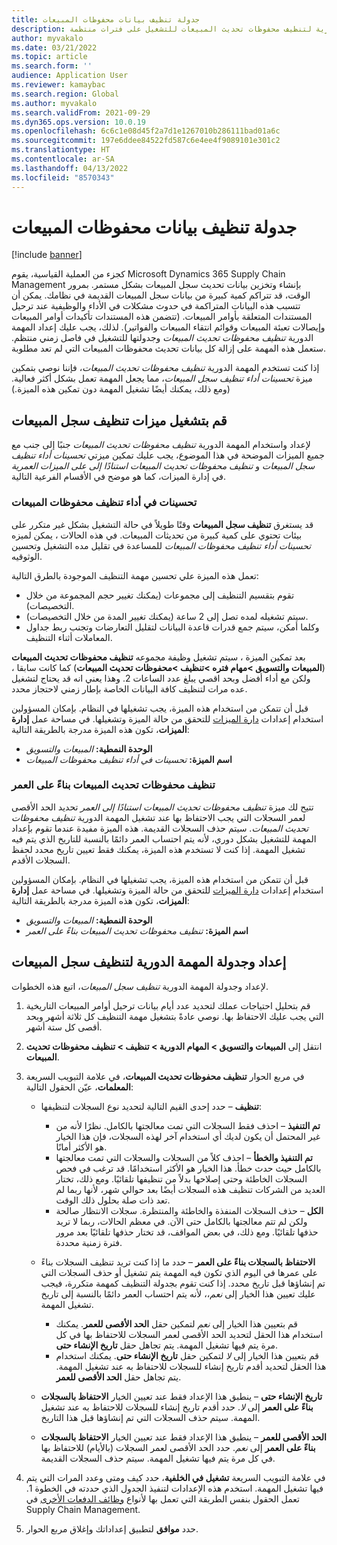 ```yaml
---
title: جدولة تنظيف بيانات محفوظات المبيعات‬
description: يصف هذا الموضوع كيف يمكنك المساعدة في تحسين أداء النظام من خلال جدولة المهمة الدورية لتنظيف محفوظات تحديث المبيعات للتشغيل على فترات منتظمة.
author: myvakalo
ms.date: 03/21/2022
ms.topic: article
ms.search.form: ''
audience: Application User
ms.reviewer: kamaybac
ms.search.region: Global
ms.author: myvakalo
ms.search.validFrom: 2021-09-29
ms.dyn365.ops.version: 10.0.19
ms.openlocfilehash: 6c6c1e08d45f2a7d1e1267010b286111bad01a6c
ms.sourcegitcommit: 197e6ddee84522fd587c6e4ee4f9089101e301c2
ms.translationtype: HT
ms.contentlocale: ar-SA
ms.lasthandoff: 04/13/2022
ms.locfileid: "8570343"
---
```

# <a name="schedule-sales-history-data-cleanup"></a>جدولة تنظيف بيانات محفوظات المبيعات‬

[!include [banner](../includes/banner.md)]

كجزء من العملية القياسية، يقوم Microsoft Dynamics 365 Supply Chain Management بإنشاء وتخزين بيانات تحديث سجل المبيعات بشكل مستمر. بمرور الوقت، قد تتراكم كمية كبيرة من بيانات سجل المبيعات القديمة في نظامك. يمكن أن تتسبب هذه البيانات المتراكمة في حدوث مشكلات في الأداء والوظيفية عند ترحيل المستندات المتعلقة بأوامر المبيعات. (تتضمن هذه المستندات تأكيدات أوامر المبيعات وإيصالات تعبئة المبيعات وقوائم انتقاء المبيعات والفواتير). لذلك، يجب عليك إعداد المهمة الدورية  *تنظيف محفوظات تحديث المبيعات* وجدولتها للتشغيل في فاصل زمني منتظم. ستعمل هذه المهمة على إزالة كل بيانات تحديث محفوظات المبيعات التي لم تعد مطلوبة.

إذا كنت تستخدم المهمة الدورية *تنظيف محفوظات تحديث المبيعات*، فإننا نوصي بتمكين ميزة *تحسينات أداء تنظيف سجل المبيعات*، مما يجعل المهمة تعمل بشكل أكثر فعالية. (ومع ذلك، يمكنك أيضًا تشغيل المهمة دون تمكين هذه الميزة.)

## <a name="turn-on-the-sales-history-cleanup-features"></a>قم بتشغيل ميزات تنظيف سجل المبيعات

لإعداد واستخدام المهمة الدورية *تنظيف محفوظات تحديث المبيعات* جنبًا إلى جنب مع جميع الميزات الموضحة في هذا الموضوع، يجب عليك تمكين ميزتي *تحسينات أداء تنظيف سجل المبيعات* و *تنظيف محفوظات تحديث المبيعات استنادًا إلى على الميزات العمرية* في إدارة الميزات، كما هو موضح في الأقسام الفرعية التالية.

### <a name="sales-history-cleanup-performance-improvements"></a>تحسينات في أداء تنظيف محفوظات المبيعات

قد يستغرق **تنظيف سجل المبيعات** وقتًا طويلاً في حالة التشغيل بشكل غير متكرر على بيئات تحتوي على كمية كبيرة من تحديثات المبيعات. في هذه الحالات ، يمكن لميزه *تحسينات أداء تنظيف محفوظات المبيعات* للمساعدة في تقليل مده التشغيل وتحسين الوثوقيه.

تعمل هذه الميزة علي تحسين مهمة التنظيف الموجودة بالطرق التالية:

- تقوم بتقسيم التنظيف إلى مجموعات (يمكنك تغيير حجم المجموعة من خلال التخصيصات).
- سيتم تشغيله لمده تصل إلى 2 ساعة (يمكنك تغيير المدة من خلال التخصيصات).
- وكلما أمكن، سيتم جمع قدرات قاعدة البيانات لتقليل التعارضات وتجنب ربط جداول المعاملات أثناء التنظيف.

بعد تمكين الميزة ، سيتم تشغيل وظيفة مجموعه  **تنظيف محفوظات تحديث المبيعات** (**المبيعات والتسويق \>مهام فتره \>تنظيف \>محفوظات تحديث المبيعات**) كما كانت سابقا ، ولكن مع أداء أفضل وبحد اقصي يبلغ عدد الساعات 2. وهذا يعني انه قد يحتاج لتشغيل عده مرات لتنظيف كافة البيانات الخاصة بإطار زمني لاحتجاز محدد.

قبل أن تتمكن من استخدام هذه الميزة، يجب تشغيلها في النظام. بإمكان المسؤولين استخدام إعدادات [دارة الميزات](../../fin-ops-core/fin-ops/get-started/feature-management/feature-management-overview.md) للتحقق من حالة الميزة وتشغيلها. في مساحة عمل **إدارة الميزات**، تكون هذه الميزة مدرجة بالطريقة التالية:

- **الوحدة النمطية:** *المبيعات والتسويق‎*
- **اسم الميزة:** *تحسينات في أداء تنظيف محفوظات المبيعات*

### <a name="clean-up-sales-update-history-based-on-age"></a>تنظيف محفوظات تحديث المبيعات بناءً على العمر

تتيح لك ميزة *تنظيف محفوظات تحديث المبيعات استنادًا إلى العمر* تحديد الحد الأقصى لعمر السجلات التي يجب الاحتفاظ بها عند تشغيل المهمة الدورية *تنظيف محفوظات تحديث المبيعات*. سيتم حذف السجلات القديمة. هذه الميزة مفيدة عندما تقوم بإعداد المهمة للتشغيل بشكل دوري، لأنه يتم احتساب العمر دائمًا بالنسبة للتاريخ الذي يتم فيه تشغيل المهمة. إذا كنت لا تستخدم هذه الميزة، يمكنك فقط تعيين تاريخ محدد لحفظ السجلات الأقدم.

قبل أن تتمكن من استخدام هذه الميزة، يجب تشغيلها في النظام. بإمكان المسؤولين استخدام إعدادات [دارة الميزات](../../fin-ops-core/fin-ops/get-started/feature-management/feature-management-overview.md) للتحقق من حالة الميزة وتشغيلها. في مساحة عمل **إدارة الميزات**، تكون هذه الميزة مدرجة بالطريقة التالية:

- **الوحدة النمطية:** *المبيعات والتسويق‎*
- **اسم الميزة:** *تنظيف محفوظات تحديث المبيعات بناءً على العمر*

## <a name="set-up-and-schedule-the-sales-history-cleanup-periodic-task"></a>إعداد وجدولة المهمة الدورية لتنظيف سجل المبيعات

لإعداد وجدولة المهمة الدورية *تنظيف سجل المبيعات*، اتبع هذه الخطوات.

1. قم بتحليل احتياجات عملك لتحديد عدد أيام بيانات ترحيل أوامر المبيعات التاريخية التي يجب عليك الاحتفاظ بها. نوصي عادةً بتشغيل مهمة التنظيف كل ثلاثة أشهر وبحد أقصى كل ستة أشهر.
1. انتقل إلى **المبيعات والتسويق \> المهام الدورية \> تنظيف \> تنظيف محفوظات تحديث المبيعات**.
1. في مربع الحوار **تنظيف محفوظات تحديث المبيعات**، في علامة التبويب السريعة **المعلمات**، عيّن الحقول التالية:

    - **تنظيف** – حدد إحدى القيم التالية لتحديد نوع السجلات لتنظيفها:

        - **تم التنفيذ** – احذف فقط السجلات التي تمت معالجتها بالكامل. نظرًا لأنه من غير المحتمل أن يكون لديك أي استخدام آخر لهذه السجلات، فإن هذا الخيار هو الأكثر أمانًا.
        - **تم التنفيذ والخطأ** – احذف كلاً من السجلات والسجلات التي تمت معالجتها بالكامل حيث حدث خطأ. هذا الخيار هو الأكثر استخدامًا. قد ترغب في فحص السجلات الخاطئة وحتى إصلاحها بدلاً من تنظيفها تلقائيًا. ومع ذلك، تختار العديد من الشركات تنظيف هذه السجلات أيضًا بعد حوالي شهر، لأنها ربما لم تعد ذات صلة بحلول ذلك الوقت.
        - **الكل** – حذف السجلات المنفذة والخاطئة والمنتظرة. سجلات الانتظار صالحة ولكن لم تتم معالجتها بالكامل حتى الآن. في معظم الحالات، ربما لا تريد حذفها تلقائيًا. ومع ذلك، في بعض المواقف، قد تختار حذفها تلقائيًا بعد مرور فترة زمنية محددة.

    - **الاحتفاظ بالسجلات بناءً على العمر** – حدد ما إذا كنت تريد تنظيف السجلات بناءً على عمرها في اليوم الذي تكون فيه المهمة يتم تشغيل أو حذف السجلات التي تم إنشاؤها قبل تاريخ محدد. إذا كنت تقوم بجدولة التنظيف كمهمة متكررة، فيجب عليك تعيين هذا الخيار إلى *نعم*،، لأنه يتم احتساب العمر دائمًا بالنسبة إلى تاريخ تشغيل المهمة.

        - قم بتعيين هذا الخيار إلى *نعم* لتمكين حقل **الحد الأقصى للعمر**. يمكنك استخدام هذا الحقل لتحديد الحد الأقصى لعمر السجلات للاحتفاظ بها في كل مرة يتم فيها تشغيل المهمة. يتم تجاهل حقل **تاريخ الإنشاء حتى**.
        - قم بتعيين هذا الخيار إلى *لا* لتمكين حقل **تاريخ الإنشاء حتى**. يمكنك استخدام هذا الحقل لتحديد أقدم تاريخ إنشاء للسجلات للاحتفاظ به عند تشغيل المهمة. يتم تجاهل حقل **الحد الأقصى للعمر**.

    - **تاريخ الإنشاء حتى** – ينطبق هذا الإعداد فقط عند تعيين الخيار **الاحتفاظ بالسجلات بناءً على العمر** إلى *لا*. حدد أقدم تاريخ إنشاء للسجلات للاحتفاظ به عند تشغيل المهمة. سيتم حذف السجلات التي تم إنشاؤها قبل هذا التاريخ.
    - **الحد الأقصى للعمر** – ينطبق هذا الإعداد فقط عند تعيين الخيار **الاحتفاظ بالسجلات بناءً على العمر** إلى *نعم*. حدد الحد الأقصى لعمر السجلات (بالأيام) للاحتفاظ بها في كل مرة يتم فيها تشغيل المهمة. سيتم حذف السجلات القديمة.

1. في علامة التبويب السريعة **تشغيل في الخلفية**، حدد كيف ومتى وعدد المرات التي يتم فيها تشغيل المهمة. استخدم هذه الإعدادات لتنفيذ الجدول الذي حددته في الخطوة 1. تعمل الحقول بنفس الطريقة التي تعمل بها لأنواع [وظائف الدفعات الأخرى](../../fin-ops-core/dev-itpro/sysadmin/batch-processing-overview.md) في Supply Chain Management.
1. حدد **موافق** لتطبيق إعداداتك وإغلاق مربع الحوار.
